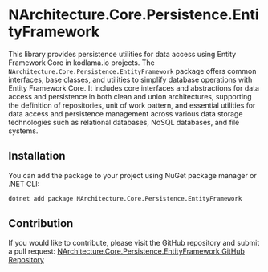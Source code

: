 # NArchitecture.Core.Persistence.EntityFramework

This library provides persistence utilities for data access using Entity Framework Core in kodlama.io projects. The `NArchitecture.Core.Persistence.EntityFramework` package offers common interfaces, base classes, and utilities to simplify database operations with Entity Framework Core. It includes core interfaces and abstractions for data access and persistence in both clean and union architectures, supporting the definition of repositories, unit of work pattern, and essential utilities for data access and persistence management across various data storage technologies such as relational databases, NoSQL databases, and file systems.

## Installation

You can add the package to your project using NuGet package manager or .NET CLI:

```bash
dotnet add package NArchitecture.Core.Persistence.EntityFramework
```

## Contribution

If you would like to contribute, please visit the GitHub repository and submit a pull request: [NArchitecture.Core.Persistence.EntityFramework GitHub Repository](https://github.com/kodlamaio-projects/nArchitecture.Core)
